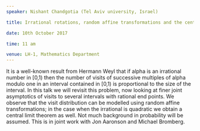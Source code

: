 ```yaml
---
speaker: Nishant Chandgotia (Tel Aviv university, Israel)

title: Irrational rotations, random affine transformations and the central limit theorem

date: 10th October 2017

time: 11 am

venue: LH-1, Mathematics Department
---
```


It is a well-known result from Hermann Weyl that if alpha is an irrational number in [0,1) 
then the number of visits of successive multiples of alpha modulo one in an interval contained in [0,1) 
is proportional to the size of the interval. In this talk we will revisit this problem, 
now looking at finer joint asymptotics of visits to several intervals with rational end points. 
We observe that the visit distribution can be modelled using random affine transformations; 
in the case when the irrational is quadratic we obtain a central limit theorem as well. 
Not much background in probability will be assumed. This is in joint work with Jon Aaronson and Michael Bromberg. 

